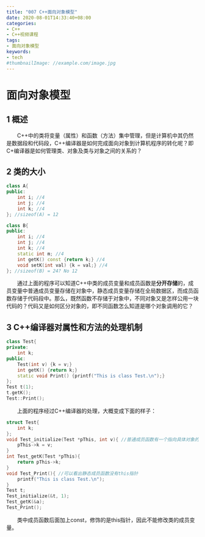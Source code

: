 ```yaml
---
title: "007 C++面向对象模型"
date: 2020-08-01T14:33:40+08:00
categories:
- C++
- C++视频课程
tags:
- 面向对象模型
keywords:
- tech
#thumbnailImage: //example.com/image.jpg
---
```


<!--more-->
# 面向对象模型

## 1 概述
　　C++中的类将变量（属性）和函数（方法）集中管理，但是计算机中其仍然是数据段和代码段，C++编译器是如何完成面向对象到计算机程序的转化呢？即C+编译器是如何管理类、对象及类与对象之间的关系的？

## 2 类的大小
```cpp
class A{
public:
    int i; //4
    int j; //4
    int k; //4
}; //sizeof(A) = 12

class B{
public:
    int i; //4
    int j; //4
    int k; //4
    static int m; //4
    int getK() const {return k;} //4
    void setK(int val) {k = val;} //4
}; //sizeof(B) = 24? No 12
```
　　通过上面的程序可以知道C++中类的成员变量和成员函数是**分开存储**的，成员变量中普通成员变量存储在对象中，静态成员变量存储在全局数据区，而成员函数存储于代码段中。那么，既然函数不存储于对象中，不同对象又是怎样公用一块代码的？代码又是如何区分对象的，即不同函数怎么知道是哪个对象调用的它？

## 3 C++编译器对属性和方法的处理机制

```cpp
class Test{
private:
    int k;
public:
    Test(int v) {k = v;}
    int getK() {return k;}
    static void Print() {printf("This is class Test.\n");}
};
Test t(1);
t.getK();
Test::Print();
```

　　上面的程序经过C++编译器的处理，大概变成下面的样子：

```cpp
struct Test{
    int k;
};
void Test_initialize(Test *pThis, int v){ //普通成员函数有一个指向具体对象的this指针
    pThis->k = v;
}
int Test_getK(Test *pThis){
    return pThis->k;
}
void Test_Print(){ //可以看出静态成员函数没有this指针
    printf("This is class Test.\n");
}
Test t;
Test_initialize(&t, 1);
Test_getK(&a);
Test_Print();
```

　　类中成员函数后面加上const，修饰的是this指针，因此不能修改类的成员变量。
